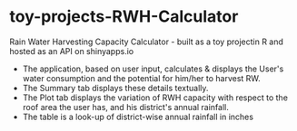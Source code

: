 # toy-projects-RWH-Calculator
Rain Water Harvesting Capacity Calculator - built as a toy projectin R and hosted as an API on shinyapps.io
- The application, based on user input, calculates & displays the User's water consumption and the potential for him/her to harvest RW.
- The Summary tab displays these details textually.
- The Plot tab displays the variation of RWH capacity with respect to the roof area the user has, and his district's annual rainfall.
- The table is a look-up of district-wise annual rainfall in inches 
